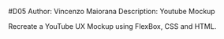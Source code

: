 #D05
Author: Vincenzo Maiorana
Description: Youtube Mockup

Recreate a YouTube UX Mockup using FlexBox, CSS and HTML.
